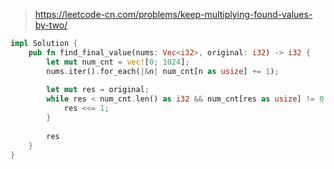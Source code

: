 > https://leetcode-cn.com/problems/keep-multiplying-found-values-by-two/

``` rust
impl Solution {
    pub fn find_final_value(nums: Vec<i32>, original: i32) -> i32 {
        let mut num_cnt = vec![0; 1024];
        nums.iter().for_each(|&n| num_cnt[n as usize] += 1);
        
        let mut res = original;
        while res < num_cnt.len() as i32 && num_cnt[res as usize] != 0 {
            res <<= 1;
        }
        
        res
    }
}
```
